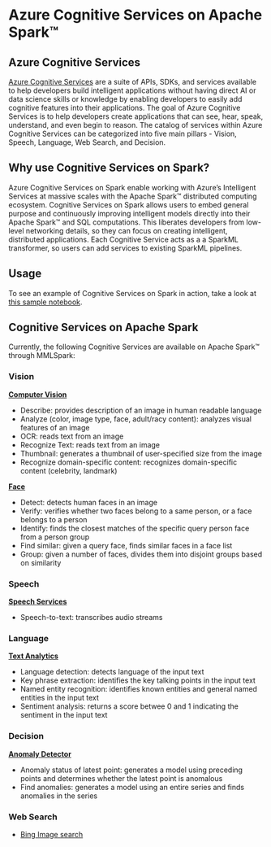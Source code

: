 # Azure Cognitive Services on Apache Spark™

## Azure Cognitive Services
[Azure Cognitive Services](https://azure.microsoft.com/en-us/services/cognitive-services/) are a suite of APIs, SDKs, and services available to help developers build intelligent applications without having direct AI or data science skills or knowledge by enabling developers to easily add cognitive features into their applications. The goal of Azure Cognitive Services is to help developers create applications that can see, hear, speak, understand, and even begin to reason. The catalog of services within Azure Cognitive Services can be categorized into five main pillars - Vision, Speech, Language, Web Search, and Decision.

## Why use Cognitive Services on Spark?
Azure Cognitive Services on Spark enable working with Azure’s Intelligent Services at massive scales with the Apache Spark™ distributed computing ecosystem. Cognitive Services on Spark allows users to embed general purpose and continuously improving intelligent models directly into their Apache Spark™ and SQL computations. This liberates developers from low-level networking details, so they can focus on creating intelligent, distributed applications. Each Cognitive Service acts as a  a SparkML transformer, so users can add services to existing SparkML pipelines.

## Usage
To see an example of Cognitive Services on Spark in action, take a look at [this sample notebook](../notebooks/samples/CognitiveServices%20-%20Celebrity%20Quote%20Analysis.ipynb).

## Cognitive Services on Apache Spark
Currently, the following Cognitive Services are available on Apache Spark™ through MMLSpark:
### Vision
[**Computer Vision**](https://azure.microsoft.com/en-us/services/cognitive-services/computer-vision/)
- Describe: provides description of an image in human readable language
- Analyze (color, image type, face, adult/racy content): analyzes visual features of an image
- OCR: reads text from an image
- Recognize Text: reads text from an image
- Thumbnail: generates a thumbnail of user-specified size from the image
- Recognize domain-specific content: recognizes domain-specific content (celebrity, landmark)

[**Face**](https://azure.microsoft.com/en-us/services/cognitive-services/face/)
- Detect: detects human faces in an image
- Verify: verifies whether two faces belong to a same person, or a face belongs to a person
- Identify: finds the closest matches of the specific query person face from a person group
- Find similar: given a query face, finds similar faces in a face list
- Group: given a number of faces, divides them into disjoint groups based on similarity

### Speech
[**Speech Services**](https://azure.microsoft.com/en-us/services/cognitive-services/speech-services/)
- Speech-to-text: transcribes audio streams

### Language
[**Text Analytics**](https://azure.microsoft.com/en-us/services/cognitive-services/text-analytics/)
- Language detection: detects language of the input text
- Key phrase extraction: identifies the key talking points in the input text 
- Named entity recognition: identifies known entities and general named entities in the input text
- Sentiment analysis: returns a score betwee 0 and 1 indicating the sentiment in the input text

### Decision
[**Anomaly Detector**](https://azure.microsoft.com/en-us/services/cognitive-services/anomaly-detector/)
- Anomaly status of latest point: generates a model using preceding points and determines whether the latest point is anomalous
- Find anomalies: generates a model using an entire series and finds anomalies in the series

### Web Search
- [Bing Image search](https://azure.microsoft.com/en-us/services/cognitive-services/bing-image-search-api/)